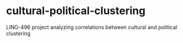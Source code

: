 # cultural-political-clustering
LING-496 project analyzing correlations between cultural and political clustering
